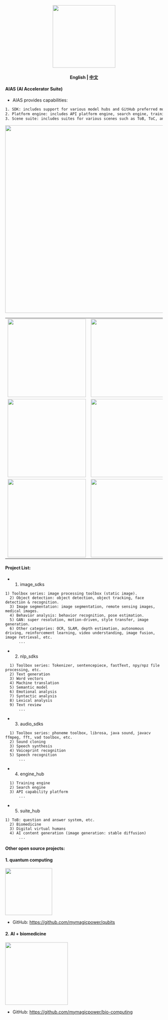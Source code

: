 

<div align="center">
<div align="center">
<img src="https://aias-home.oss-cn-beijing.aliyuncs.com/images/logo.png"  width = "200"  />
</div>
<h4 align="center">
    <p>
        <b>English</b> |
        <a href="README.md">中文</a>
    <p>
</h4>
</div>

#### AIAS (AI Accelerator Suite)
- AIAS provides capabilities:
```bash
1. SDK: includes support for various model hubs and GitHub preferred models.
2. Platform engine: includes API platform engine, search engine, training engine, edge computing engine, etc.
3. Scene suite: includes suites for various scenes such as ToB, ToC, and ToG, such as the biomedicine suite.
```


<div align="center">
  <img src="https://aias-home.oss-cn-beijing.aliyuncs.com/images/aias_scope.png"  width = "600"  />

  <table>
    <tr>
      <td>
        <div align="center">
        <img src="https://aias-home.oss-cn-beijing.aliyuncs.com/images/aias_edge.png"  width = "250"  />
        </div>
      </td>
      <td>
        <div align="center">
        <img src="https://aias-home.oss-cn-beijing.aliyuncs.com/images/aias_edge_cloud.png"  width = "250"  />
        </div>
      </td>
    </tr>
    <tr>
      <td>
        <div align="center">
        <img src="https://aias-home.oss-cn-beijing.aliyuncs.com/images/aias_training1.png"  width = "250"  />
        </div>
      </td>
      <td>
        <div align="center">
        <img src="https://aias-home.oss-cn-beijing.aliyuncs.com/images/aias_search.png"  width = "250"  />
        </div>
      </td>
    </tr>  
    <tr>
      <td>
        <div align="center">
        <img src="https://aias-home.oss-cn-beijing.aliyuncs.com/AIAS/image_search/images/face_search.png"  width = "250"  />
        </div>
      </td>
      <td>
        <div align="center">
        <img src="https://aias-home.oss-cn-beijing.aliyuncs.com/AIAS/train_platform/images/training.png"  width = "250"  />
        </div>
      </td>
    </tr>   
  </table>

</div>

#### Project List:

- 1. image_sdks
```text
1) Toolbox series: image processing toolbox (static image).
  2) Object detection: object detection, object tracking, face detection & recognition.
  3) Image segmentation: image segmentation, remote sensing images, medical images.
  4) Behavior analysis: behavior recognition, pose estimation.
  5) GAN: super resolution, motion-driven, style transfer, image generation.
  6) Other categories: OCR, SLAM, depth estimation, autonomous driving, reinforcement learning, video understanding, image fusion, image retrieval, etc.
      ...
```

- 2. nlp_sdks
```text
  1) Toolbox series: Tokenizer, sentencepiece, fastText, npy/npz file processing, etc.
  2) Text generation
  3) Word vectors
  4) Machine translation
  5) Semantic model
  6) Emotional analysis
  7) Syntactic analysis
  8) Lexical analysis
  9) Text review
      ...
```

- 3. audio_sdks
```text
  1) Toolbox series: phoneme toolbox, librosa, java sound, javacv ffmpeg, fft, vad toolbox, etc.
  2) Sound cloning
  3) Speech synthesis
  4) Voiceprint recognition
  5) Speech recognition
      ...
```

- 4. engine_hub
```text
  1) Training engine
  2) Search engine
  3) API capability platform
      ...
```

- 5. suite_hub
```text
1) ToB: question and answer system, etc.
  2) Biomedicine
  3) Digital virtual humans
  4) AI content generation (image generation: stable diffusion)
      ...
```



#### Other open source projects:

#### 1. quantum computing
<div align="left">
<img src="https://qubits.oss-cn-shanghai.aliyuncs.com/images/logo.png"  width = "150"  />
</div>

- GitHub: https://github.com/mymagicpower/qubits

#### 2. AI + biomedicine
<div align="left">
<img src="https://bio-computing.oss-cn-shanghai.aliyuncs.com/images/logo.png"  width = "200"  />
</div>

- GitHub: https://github.com/mymagicpower/bio-computing


